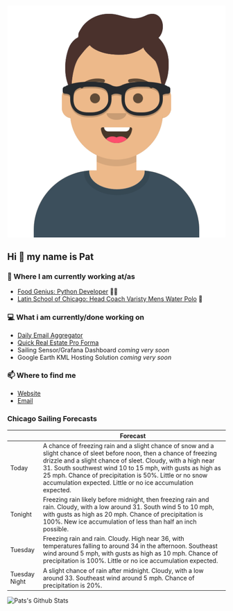 [![Social banner for p-j-falconer](https://raw.githubusercontent.com/P-J-FALCONER/P-J-FALCONER/master/assets/avataaars.svg)](https://patfalconer.com/)
## Hi :wave: my name is Pat

### 💼 Where I am currently working at/as
- [Food Genius: Python Developer](https://getfoodgenius.com/) 🍔🐍
- [Latin School of Chicago: Head Coach Varisty Mens Water Polo](https://www.latinschool.org/) 🤽


### 💻 What i am currently/done working on
 - [Daily Email Aggregator](https://github.com/P-J-FALCONER/dott_daily_mail)
 - [Quick Real Estate Pro Forma](https://github.com/P-J-FALCONER/henry)
 - Sailing Sensor/Grafana Dashboard *coming very soon*
 - Google Earth KML Hosting Solution *coming very soon*

### 📫 Where to find me
 - [Website](https://patfalconer.com/)
 - [Email](mailto:patrick.j.falconer@gmail.com)


### Chicago Sailing Forecasts
|   | Forecast  |
|---|---|
| Today | A chance of freezing rain and a slight chance of snow and a slight chance of sleet before noon, then a chance of freezing drizzle and a slight chance of sleet. Cloudy, with a high near 31. South southwest wind 10 to 15 mph, with gusts as high as 25 mph. Chance of precipitation is 50%. Little or no snow accumulation expected. Little or no ice accumulation expected. |
| Tonight | Freezing rain likely before midnight, then freezing rain and rain. Cloudy, with a low around 31. South wind 5 to 10 mph, with gusts as high as 20 mph. Chance of precipitation is 100%. New ice accumulation of less than half an inch possible. |
| Tuesday | Freezing rain and rain. Cloudy. High near 36, with temperatures falling to around 34 in the afternoon. Southeast wind around 5 mph, with gusts as high as 10 mph. Chance of precipitation is 100%. Little or no ice accumulation expected. |
| Tuesday Night | A slight chance of rain after midnight. Cloudy, with a low around 33. Southeast wind around 5 mph. Chance of precipitation is 20%. |

![Pats's Github Stats](https://github-readme-stats.vercel.app/api?username=p-j-falconer&show_icons=true&theme=radical)

